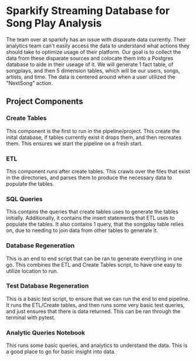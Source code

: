 # Sparkify Streaming Database for Song Play Analysis
The team over at sparkify has an issue with disparate data currently.  Their analytics team can't easily access the data to understand what actions they should take to optimize usage of their platform.  Our goal is to collect the data from these disparate sources and colocate them into a Postgres database to aide in their useage of it.  We will generate 1 fact table, of songplays, and then 5 dimension tables, which will be our users, songs, artists, and time.  The data is centered around when a user utilized the "NextSong" action.

## Project Components
### Create Tables
This component is the first to run in the pipeline/project.  This create the inital database, if tables currently exist it drops them, and then recreates them.  This ensures we start the pipeline on a fresh start.

### ETL
This component runs after create tables.  This crawls over the files that exist in the directories, and parses them to produce the necessary data to populate the tables.

### SQL Queries
This contains the queries that create tables uses to generate the tables initially.  Additionally, it contains the insert statements that ETL uses to populate the tables.  It also contains 1 query, that the songplay table relies on, due to needing to join data from other tables to generate it.

### Database Regeneration
This is an end to end script that can be ran to generate everything in one go.  This combines the ETL and Create Tables script, to have one easy to utilize location to run.

### Test Database Regeneration
This is a basic test script, to ensure that we can run the end to end pipeline.  It runs the ETL/Create tables, and then runs some very basic test queries, and just ensures that there is data returned.  This can be ran through the terminal with pytest.

### Analytic Queries Notebook
This runs some basic queries, and analytics to understand the data.  This is a good place to go for basic insight into data.